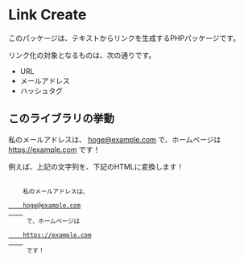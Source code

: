 # Link Create

このパッケージは、テキストからリンクを生成するPHPパッケージです。

リンク化の対象となるものは、次の通りです。

* URL
* メールアドレス
* ハッシュタグ

## このライブラリの挙動

私のメールアドレスは、 hoge@example.com で、ホームページは https://example.com です！

例えば、上記の文字列を、下記のHTMLに変換します！

<pre>
  <code>
    私のメールアドレスは、&nbsp;
    <a href="mailto:hoge@example.com">
    hoge@example.com
    </a>
    &nbsp;で、ホームページは&nbsp;
    <a href="https://example.com" target="_blank" rel="noopener noreferrer" >
    https://example.com
    </a>
    &nbsp;です！
  </code>
</pre>
